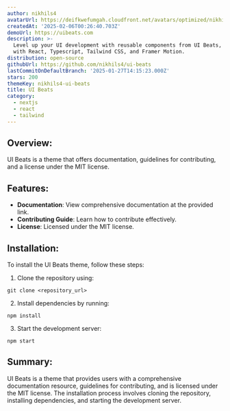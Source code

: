 ```yaml
---
author: nikhils4
avatarUrl: https://deifkwefumgah.cloudfront.net/avatars/optimized/nikhils4-ui-beats-avatar-128.webp
createdAt: '2025-02-06T00:26:40.703Z'
demoUrl: https://uibeats.com
description: >-
  Level up your UI development with reusable components from UI Beats, crafted
  with React, Typescript, Tailwind CSS, and Framer Motion.
distribution: open-source
githubUrl: https://github.com/nikhils4/ui-beats
lastCommitOnDefaultBranch: '2025-01-27T14:15:23.000Z'
stars: 200
themeKey: nikhils4-ui-beats
title: UI Beats
category:
  - nextjs
  - react
  - tailwind
---
```

## Overview:
UI Beats is a theme that offers documentation, guidelines for contributing, and a license under the MIT license.

## Features:
- **Documentation**: View comprehensive documentation at the provided link.
- **Contributing Guide**: Learn how to contribute effectively.
- **License**: Licensed under the MIT license.

## Installation:
To install the UI Beats theme, follow these steps:
1. Clone the repository using: 
```
git clone <repository_url>
```
2. Install dependencies by running:
```
npm install
```
3. Start the development server:
```
npm start
```

## Summary:
UI Beats is a theme that provides users with a comprehensive documentation resource, guidelines for contributing, and is licensed under the MIT license. The installation process involves cloning the repository, installing dependencies, and starting the development server.